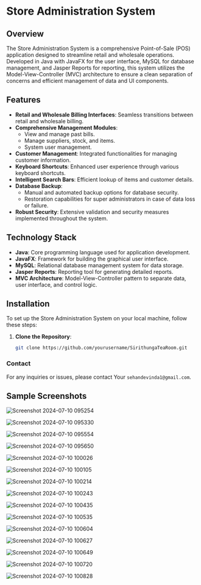 # Store Administration System

## Overview

The Store Administration System is a comprehensive Point-of-Sale (POS) application designed to streamline retail and wholesale operations. Developed in Java with JavaFX for the user interface, MySQL for database management, and Jasper Reports for reporting, this system utilizes the Model-View-Controller (MVC) architecture to ensure a clean separation of concerns and efficient management of data and UI components.

## Features

- **Retail and Wholesale Billing Interfaces**: Seamless transitions between retail and wholesale billing.
- **Comprehensive Management Modules**:
  - View and manage past bills.
  - Manage suppliers, stock, and items.
  - System user management.
- **Customer Management**: Integrated functionalities for managing customer information.
- **Keyboard Shortcuts**: Enhanced user experience through various keyboard shortcuts.
- **Intelligent Search Bars**: Efficient lookup of items and customer details.
- **Database Backup**:
  - Manual and automated backup options for database security.
  - Restoration capabilities for super administrators in case of data loss or failure.
- **Robust Security**: Extensive validation and security measures implemented throughout the system.

## Technology Stack

- **Java**: Core programming language used for application development.
- **JavaFX**: Framework for building the graphical user interface.
- **MySQL**: Relational database management system for data storage.
- **Jasper Reports**: Reporting tool for generating detailed reports.
- **MVC Architecture**: Model-View-Controller pattern to separate data, user interface, and control logic.

## Installation

To set up the Store Administration System on your local machine, follow these steps:

1. **Clone the Repository**:
   ```bash
   git clone https://github.com/yourusername/SirithungaTeaRoom.git

### Contact
For any inquiries or issues, please contact Your `sehandevinda1@gmail.com`.

## Sample Screenshots

![Screenshot 2024-07-10 095254](https://github.com/SDP-1/SirithungaTeaRoom/assets/98279413/5ef9dc85-0a37-49c3-95da-5c0e66aaa5a9)

![Screenshot 2024-07-10 095330](https://github.com/SDP-1/SirithungaTeaRoom/assets/98279413/a14a1bf8-c9c3-47f5-b260-d9ab8c60379b)

![Screenshot 2024-07-10 095554](https://github.com/SDP-1/SirithungaTeaRoom/assets/98279413/1f644145-8504-4cf6-8e59-5c115d95b817)

![Screenshot 2024-07-10 095650](https://github.com/SDP-1/SirithungaTeaRoom/assets/98279413/6332adf3-9427-463d-a892-70f1b7d290e7)

![Screenshot 2024-07-10 100026](https://github.com/SDP-1/SirithungaTeaRoom/assets/98279413/105ba7a7-face-4f85-b8e5-292eb83a473c)

![Screenshot 2024-07-10 100105](https://github.com/SDP-1/SirithungaTeaRoom/assets/98279413/b5aa05aa-aebd-449e-a888-2f3cdc2a2a5c)

![Screenshot 2024-07-10 100214](https://github.com/SDP-1/SirithungaTeaRoom/assets/98279413/97841370-b748-4ed6-8ac8-80afb0f826b6)

![Screenshot 2024-07-10 100243](https://github.com/SDP-1/SirithungaTeaRoom/assets/98279413/f65f24f6-25be-4d2c-b4e5-caa44792ac84)

![Screenshot 2024-07-10 100435](https://github.com/SDP-1/SirithungaTeaRoom/assets/98279413/a2ac6ed5-227b-42a7-b90e-27d6a09ebd80)

![Screenshot 2024-07-10 100535](https://github.com/SDP-1/SirithungaTeaRoom/assets/98279413/22c8d57a-b8bc-422c-9b1a-29538548ffb4)

![Screenshot 2024-07-10 100604](https://github.com/SDP-1/SirithungaTeaRoom/assets/98279413/a0d18e06-f0b3-4ae8-82a8-d1c6fafd6b02)

![Screenshot 2024-07-10 100627](https://github.com/SDP-1/SirithungaTeaRoom/assets/98279413/e032af7e-6e64-411d-a8c0-8f6c96664fc7)

![Screenshot 2024-07-10 100649](https://github.com/SDP-1/SirithungaTeaRoom/assets/98279413/8322228b-ba12-4b5d-bc1b-f82e769e7db8)

![Screenshot 2024-07-10 100720](https://github.com/SDP-1/SirithungaTeaRoom/assets/98279413/114f19c6-66a3-4634-985d-bedf5157b52f)

![Screenshot 2024-07-10 100828](https://github.com/SDP-1/SirithungaTeaRoom/assets/98279413/7787e90e-284b-4475-aba1-9c539051de57)

